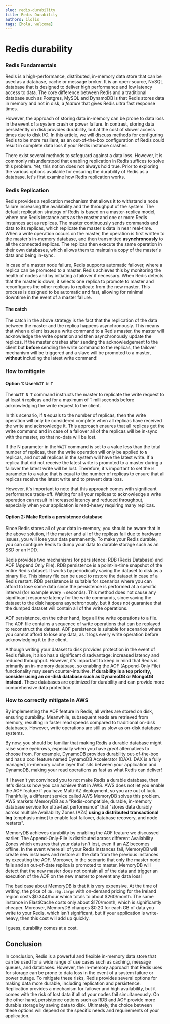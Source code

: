 ```yaml
---
slug: redis-durability
title: Redis Durability
authors: ilolis
tags: [hola, welcome]
---
```


# Redis durability


### Redis Fundamentals
Redis is a high-performance, distributed, in-memory data store that can be used as a database, cache or message broker. It is an open-source, NoSQL database that is designed to deliver high performance and low latency access to data. The core difference between Redis and a traditional database such as Postgres, MySQL and DynamoDB is that Redis stores data in memory and not in disk, a *feature* that gives Redis ultra fast response times.

However, the approach of storing data in-memory can be prone to data loss in the event of a system crash or power failure. In contrast, storing data persistently on disk provides durability, but at the cost of slower access times due to disk I/O. In this article, we will discuss methods for configuring Redis to be more resilient, as an out-of-the-box configuration of Redis could result in complete data loss if your Redis instance crashes.

There exist several methods to safeguard against a data loss. However, it is commonly misunderstood that enabling replication in Redis suffices to solve this problem. Yet, this notion does not always hold true. Prior to exploring the various options available for ensuring the durability of Redis as a database, let's first examine how Redis replication works.

### Redis Replication

Redis provides a replication mechanism that allows it to withstand a node failure increasing the availability and the throughput of the system. The default replication strategy of Redis is based on a master-replica model, where one Redis instance acts as the master and one or more Redis instances act as replicas. The master continuously sends commands and data to its replicas, which replicate the master's data in near real-time. When a write operation occurs on the master, the operation is first written to the master's in-memory database, and then transmitted **asynchronously** to all the connected replicas. The replicas then execute the same operation in their own databases, which allows them to maintain a copy of the master's data and being in-sync. 

In case of a master node failure, Redis supports automatic failover, where a replica can be promoted to a master. Redis achieves this by monitoring the health of nodes and by initiating a failover if necessary. When Redis detects that the master is down, it selects one replica to promote to master and reconfigures the other replicas to replicate from the new master. This process is designed to be automatic and fast, allowing for minimal downtime in the event of a master failure.


#### The catch
The catch in the above strategy is the fact that the replication of the data between the master and the replica happens asynchronously. This means that when a client issues a write command to a Redis master, the master will acknowledge the write operation and then asynchronously update the replicas. If the master crashes after sending the acknowledgement to the client but **before** sending the write command to the replicas, the failover mechanism will be triggered and a slave will be promoted to a master, **without** including the latest write command!


### How to mitigate
#### Option 1: Use `WAIT N T` 
The `WAIT N T` command instructs the master to replicate the write request to at least `N` replicas and for a maximum of `T` milliseconds before acknowledging the write request to the client. 

In this scenario, if `N` equals to the number of replicas, then the write operation will only be considered complete when all replicas have received the write and acknowledge it. This approach ensures that all replicas get the write command and in case of a failover all of the replicas will be in-sync with the master, so that no-data will be lost.

If the N parameter in the `WAIT` command is set to a value less than the total number of replicas, then the write operation will only be applied to `N` replicas, and not all replicas in the system will have the latest write. If a replica that did not receive the latest write is promoted to a master during a failover the latest write will be lost. Therefore, it's important to set the `N` parameter to a value that is equal to the number of replicas to ensure that all replicas receive the latest write and to prevent data loss.



However, it's important to note that this approach comes with significant performance  trade-off. Waiting for all your replicas to acknowledge a write operation can result in increased latency and reduced throughput, especially when your application is read-heavy requiring many replicas. 

#### Option 2: Make Redis a persistence database
Since Redis stores all of your data in-memory, you should be aware that in the above solution, if the master and all of the replicas fail due to hardware issues, you will lose your data permanently. To make your Redis durable, you can configure Redis to dump your data to durable storage such as an SSD or an HDD. 

Redis provides two mechanisms for persistence: RDB (Redis Database) and AOF (Append Only File). RDB persistence is a point-in-time snapshot of the entire Redis dataset. It works by periodically saving the dataset to disk as a binary file. This binary file can be used to restore the dataset in case of a Redis restart. RDB persistence is suitable for scenarios where you can afford to lose some data since the persistence is performed at a specific interval (for example every `n` seconds). This method does not cause any significant response latency for the write commands, since saving the dataset to the disk happens asynchronously, but it does not guarantee that the dumped dataset will contain all of the write operations. 

AOF persistence, on the other hand, logs all the write operations to a file. The AOF file contains a sequence of write operations that can be replayed to reconstruct the dataset. AOF persistence is suitable for scenarios where you cannot afford to lose any data, as it logs every write operation before acknowledging it to the client. 

Although writing your dataset to disk provides protection in the event of Redis failure, it also has a significant disadvantage: increased latency and reduced throughput. However, it's important to keep in mind that Redis is primarily an in-memory database, so enabling the AOF (Append-Only File) functionality may seem counter-intuitive. **If durability is a top priority, consider using an on-disk database such as DynamoDB or MongoDB instead.** These databases are optimized for durability and can provide more comprehensive data protection.

### How to correctly mitigate in AWS
By implementing the AOF feature in Redis, all writes are stored on disk, ensuring durability. Meanwhile, subsequent reads are retrieved from memory, resulting in faster read speeds compared to traditional on-disk databases. However, write operations are still as slow as on-disk database systems.

By now, you should be familiar that making Redis a durable database might raise some eyebrows, especially when you have *great* alternatives to choose from. For example, DynamoDB provides durability out-of-the-box and has a cool feature named DynamoDB Accelerator (DAX). DAX is a fully managed, in-memory cache layer that sits between your application and DynamoDB, making your read operations as fast as what Redis can deliver!

If I haven't yet convinced you to not make Redis a durable database, then let's discuss how you can achieve that in AWS. AWS does not let you enable the AOF feature if you have Multi-AZ deployment, so you are out of luck. Thankfully, a different service called AWS MemoryDB solves this problem. AWS markets MemoryDB as a "Redis-compatible, durable, in-memory database service for ultra-fast performance" that "stores data durably across multiple Availability Zones (AZs) **using a distributed transactional log** [emphasis mine] to enable fast failover, database recovery, and node restarts".  

MemoryDB achieves durability by enabling the AOF feature we discussed earlier. The Append-Only-File is distributed across different Availability Zones which ensures that your data isn't lost, even if an AZ becomes offline. In the event where all of your Redis instances fail, MemoryDB will create new instances and restore all the data from the previous instances by executing the AOF. Moreover, in the scenario that only the master node fails and an out-of-date replica is promoted to master, MemoryDB will detect that the new master does not contain all of the data and trigger an execution of the AOF on the new master to prevent any data loss!

The bad case about MemoryDB is that it is very expensive. At the time of writing, the price of `db.r6g.large` with on-demand pricing for the Ireland region costs $0.344/hour which totals to about $260/month. The same instance in ElastiCache costs only about $170/month, which is significantly cheaper. Moreover, MemoryDB changes $0.20 for each GB of data you write to your Redis, which isn't significant, but if your application is write-heavy, then this cost will add up quickly.

I guess, durability comes at a cost. 


## Conclusion
In conclusion, Redis is a powerful and flexible in-memory data store that can be used for a wide range of use cases such as caching, message queues, and databases. However, the in-memory approach that Redis uses for storage can be prone to data loss in the event of a system failure or power outage. To mitigate these risks, Redis provides several options for making data more durable, including replication and persistence. Replication provides a mechanism for failover and high availability, but it comes with the risk of lost data if all of your nodes fail simultaneously. On the other hand, persistence options such as RDB and AOF provide more durable storage by saving data to disk. Ultimately, the choice between these options will depend on the specific needs and requirements of your application.